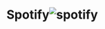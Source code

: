 # Spotify![spotify](https://user-images.githubusercontent.com/102663969/230893029-0553ef78-117a-4635-b42e-65945659703c.png)
